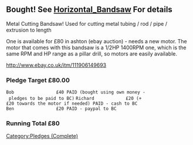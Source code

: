 Bought! See [Horizontal_Bandsaw](Horizontal_Bandsaw "wikilink") For details
----------------------------------------------------------------------------

Metal Cutting Bandsaw! Used for cutting metal tubing / rod / pipe /
extrusion to length

One is available for £80 in ashton (ebay auction) - needs a new motor.
The motor that comes with this bandsaw is a 1/2HP 1400RPM one, which is
the same RPM and HP range as a pillar drill, so motors are easily
available.

<http://www.ebay.co.uk/itm/111906149693>

### Pledge Target £80.00

`Bob                £40 PAID (bought using own money - pledges to be paid to BC)`
`Richard            £20 (+£20 towards the motor if needed) PAID - cash to BC`
`Ben                £20 PAID - paypal to BC`

### Running Total £80

[Category:Pledges (Complete)](Category:Pledges_(Complete) "wikilink")
